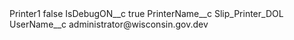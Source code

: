<?xml version="1.0" encoding="UTF-8"?>
<CustomMetadata xmlns="http://soap.sforce.com/2006/04/metadata" xmlns:xsi="http://www.w3.org/2001/XMLSchema-instance" xmlns:xsd="http://www.w3.org/2001/XMLSchema">
    <label>Printer1</label>
    <protected>false</protected>
    <values>
        <field>IsDebugON__c</field>
        <value xsi:type="xsd:boolean">true</value>
    </values>
    <values>
        <field>PrinterName__c</field>
        <value xsi:type="xsd:string">Slip_Printer_DOL</value>
    </values>
    <values>
        <field>UserName__c</field>
        <value xsi:type="xsd:string">administrator@wisconsin.gov.dev</value>
    </values>
</CustomMetadata>
